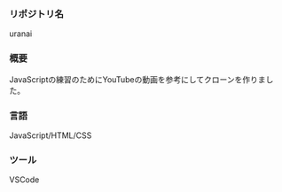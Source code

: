 ### リポジトリ名  
uranai

### 概要  
JavaScriptの練習のためにYouTubeの動画を参考にしてクローンを作りました。

### 言語  
JavaScript/HTML/CSS

### ツール  
VSCode
